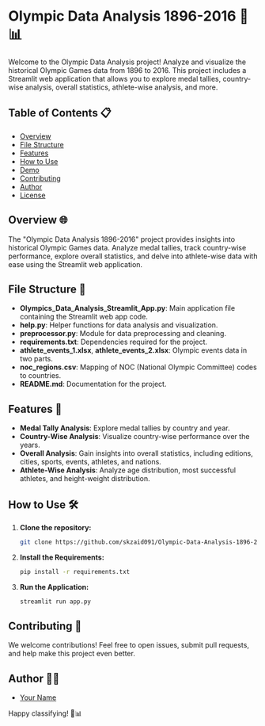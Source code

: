 # Olympic Data Analysis 1896-2016 🏅📊

Welcome to the Olympic Data Analysis project! Analyze and visualize the historical Olympic Games data from 1896 to 2016. This project includes a Streamlit web application that allows you to explore medal tallies, country-wise analysis, overall statistics, athlete-wise analysis, and more.

## Table of Contents 📋

- [Overview](#overview)
- [File Structure](#file-structure)
- [Features](#features)
- [How to Use](#how-to-use)
- [Demo](#demo)
- [Contributing](#contributing)
- [Author](#author)
- [License](#license)

## Overview 🌐

The "Olympic Data Analysis 1896-2016" project provides insights into historical Olympic Games data. Analyze medal tallies, track country-wise performance, explore overall statistics, and delve into athlete-wise data with ease using the Streamlit web application.

## File Structure 📂

- **Olympics_Data_Analysis_Streamlit_App.py**: Main application file containing the Streamlit web app code.
- **help.py**: Helper functions for data analysis and visualization.
- **preprocessor.py**: Module for data preprocessing and cleaning.
- **requirements.txt**: Dependencies required for the project.
- **athlete_events_1.xlsx**, **athlete_events_2.xlsx**: Olympic events data in two parts.
- **noc_regions.csv**: Mapping of NOC (National Olympic Committee) codes to countries.
- **README.md**: Documentation for the project.

## Features 🚀

- **Medal Tally Analysis**: Explore medal tallies by country and year.
- **Country-Wise Analysis**: Visualize country-wise performance over the years.
- **Overall Analysis**: Gain insights into overall statistics, including editions, cities, sports, events, athletes, and nations.
- **Athlete-Wise Analysis**: Analyze age distribution, most successful athletes, and height-weight distribution.

## How to Use 🛠️

1. **Clone the repository:**

   ```bash
   git clone https://github.com/skzaid091/Olympic-Data-Analysis-1896-2016.git

2. **Install the Requirements:**

   ```bash
   pip install -r requirements.txt

3. **Run the Application:**

   ```bash
   streamlit run app.py

## Contributing 🤝

We welcome contributions! Feel free to open issues, submit pull requests, and help make this project even better.

## Author 🧑‍💻

- [Your Name](https://github.com/skzaid091)

Happy classifying! 🌼📊


